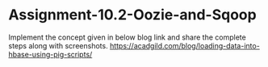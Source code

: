 # Assignment-10.2-Oozie-and-Sqoop
Implement the concept given in below blog link and share the complete steps along with screenshots. https://acadgild.com/blog/loading-data-into-hbase-using-pig-scripts/
